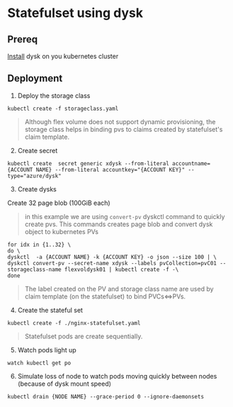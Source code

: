# Statefulset using dysk


## Prereq

[Install](../readme.md) dysk on you kubernetes cluster 

## Deployment

1. Deploy the storage class 

```
kubectl create -f storageclass.yaml
```

> Although flex volume does not support dynamic provisioning, the storage class helps in binding pvs to claims created by statefulset's claim template. 


2. Create secret 

```
kubectl create  secret generic xdysk --from-literal accountname={ACCOUNT NAME} --from-literal accountkey="{ACCOUNT KEY}" --type="azure/dysk"
```


3. Create dysks

Create 32 page blob (100GiB each)

> in this example we are using ```convert-pv``` dyskctl command to quickly create pvs. This commands creates page blob and convert dysk object to kubernetes PVs

```
for idx in {1..32} \
do \ 
dyskctl  -a {ACCOUNT NAME} -k {ACCOUNT KEY} -o json --size 100 | \
dyskctl convert-pv --secret-name xdysk --labels pvCollection=pvC01 --storageclass-name flexvoldysk01 | kubectl create -f -\
done
```  

> The label created on the PV and storage class name are used by claim template (on the statefulset) to bind PVCs<=>PVs.

4. Create the stateful set

```
kubectl create -f ./nginx-statefulset.yaml
```

> Statefulset pods are create sequentially. 

5. Watch pods light up

```
watch kubectl get po
```

6. Simulate loss of node to watch pods moving quickly between nodes (because of dysk mount speed)

```
kubectl drain {NODE NAME} --grace-period 0 --ignore-daemonsets
```
